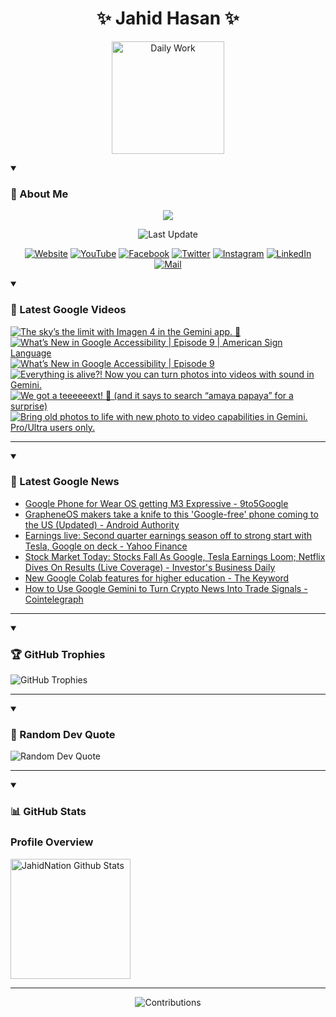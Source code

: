<h1 align="center">✨ Jahid Hasan ✨</h1>
<p align="center">
  <img alt="Daily Work" height="180px" src="https://i.imgur.com/uhZdH9C.gif" />
</p>
<details open>
 <summary><h3>🌟 About Me</h3></summary>
<p align="center">
  <img src="https://readme-typing-svg.demolab.com/?lines=Even+if+I+fail,;I+have+to+finish+what+I+started.;&font=Fira%20Code&center=true&width=500&height=50&color=00FF7F&vCenter=true&pause=1000&size=24" />
</p>

<p align="center">
  <img alt="Last Update" title="Last Update" src="https://img.shields.io/github/last-commit/jahidnation/jahidnation?logo=github&label=LAST+UPDATE&color=blueviolet&style=flat-square"/>
</p>

<p align="center">
  <a href="https://jahid.eu.org">
    <img alt="Website" title="Website" src="https://img.shields.io/badge/Website-000000?logo=Google-Chrome&logoColor=white&style=for-the-badge"/></a>
  <a href="https://youtube.com/@jahidnation">
    <img alt="YouTube" title="YouTube Channel" src="https://img.shields.io/badge/YouTube-FF0000?logo=YouTube&logoColor=white&style=for-the-badge"/></a>
  <a href="https://facebook.com/jahidnation">
    <img alt="Facebook" title="Facebook Page" src="https://img.shields.io/badge/Facebook-4267B2?logo=Facebook&logoColor=white&style=for-the-badge"/></a>
  <a href="https://twitter.com/jahidnation">
    <img alt="Twitter" title="Twitter Profile" src="https://img.shields.io/badge/X-000000?logo=x&logoColor=white&style=for-the-badge"/></a>
  <a href="https://instagram.com/jahidnation">
    <img alt="Instagram" title="Instagram Profile" src="https://img.shields.io/badge/Instagram-E4405F?logo=Instagram&logoColor=white&style=for-the-badge"/></a>
  <a href="https://linkedin.com/in/jahidnation">
    <img alt="LinkedIn" title="LinkedIn Profile" src="https://img.shields.io/badge/LinkedIn-0A66C2?logo=LinkedIn&logoColor=white&style=for-the-badge"/></a>
  <a href="https://mail.google.com/?hl=en&tf=cm&fs=1&to=mail@jahid.eu.org">
    <img alt="Mail" title="Mail Me" src="https://img.shields.io/badge/Email-D14836?logo=Gmail&logoColor=white&style=for-the-badge"/></a>
</p>

</details>

<details open>
 <summary><h3>🎥 Latest Google Videos</h3></summary>

<!-- BEGIN VID -->
<a href="https://www.youtube.com/shorts/0IMUdi7ENpE">
  <picture>
    <source media="(prefers-color-scheme: dark)" srcset="https://ytcards.demolab.com/?id=0IMUdi7ENpE&title=The+sky%E2%80%99s+the+limit+with+Imagen+4+in+the+Gemini+app.+%F0%9F%8E%88&lang=en&timestamp=1752864351&background_color=%230d1117&title_color=%23ffffff&stats_color=%23dedede&max_title_lines=1&width=250&border_radius=5&duration=19">
    <img src="https://ytcards.demolab.com/?id=0IMUdi7ENpE&title=The+sky%E2%80%99s+the+limit+with+Imagen+4+in+the+Gemini+app.+%F0%9F%8E%88&lang=en&timestamp=1752864351&background_color=%23ffffff&title_color=%2324292f&stats_color=%2357606a&max_title_lines=1&width=250&border_radius=5&duration=19" alt="The sky’s the limit with Imagen 4 in the Gemini app. 🎈" title="The sky’s the limit with Imagen 4 in the Gemini app. 🎈">
  </picture>
</a>
<a href="https://www.youtube.com/watch?v=DsnIROseyfc">
  <picture>
    <source media="(prefers-color-scheme: dark)" srcset="https://ytcards.demolab.com/?id=DsnIROseyfc&title=What%E2%80%99s+New+in+Google+Accessibility+%7C+Episode+9+%7C+American+Sign+Language&lang=en&timestamp=1752674608&background_color=%230d1117&title_color=%23ffffff&stats_color=%23dedede&max_title_lines=1&width=250&border_radius=5&duration=439">
    <img src="https://ytcards.demolab.com/?id=DsnIROseyfc&title=What%E2%80%99s+New+in+Google+Accessibility+%7C+Episode+9+%7C+American+Sign+Language&lang=en&timestamp=1752674608&background_color=%23ffffff&title_color=%2324292f&stats_color=%2357606a&max_title_lines=1&width=250&border_radius=5&duration=439" alt="What’s New in Google Accessibility | Episode 9 | American Sign Language" title="What’s New in Google Accessibility | Episode 9 | American Sign Language">
  </picture>
</a>
<a href="https://www.youtube.com/watch?v=aDmSvrb09EY">
  <picture>
    <source media="(prefers-color-scheme: dark)" srcset="https://ytcards.demolab.com/?id=aDmSvrb09EY&title=What%E2%80%99s+New+in+Google+Accessibility+%7C+Episode+9&lang=en&timestamp=1752674570&background_color=%230d1117&title_color=%23ffffff&stats_color=%23dedede&max_title_lines=1&width=250&border_radius=5&duration=439">
    <img src="https://ytcards.demolab.com/?id=aDmSvrb09EY&title=What%E2%80%99s+New+in+Google+Accessibility+%7C+Episode+9&lang=en&timestamp=1752674570&background_color=%23ffffff&title_color=%2324292f&stats_color=%2357606a&max_title_lines=1&width=250&border_radius=5&duration=439" alt="What’s New in Google Accessibility | Episode 9" title="What’s New in Google Accessibility | Episode 9">
  </picture>
</a>
<a href="https://www.youtube.com/shorts/pyEweyngVgo">
  <picture>
    <source media="(prefers-color-scheme: dark)" srcset="https://ytcards.demolab.com/?id=pyEweyngVgo&title=Everything+is+alive%3F%21+Now+you+can+turn+photos+into+videos+with+sound+in+Gemini.&lang=en&timestamp=1752526906&background_color=%230d1117&title_color=%23ffffff&stats_color=%23dedede&max_title_lines=1&width=250&border_radius=5&duration=24">
    <img src="https://ytcards.demolab.com/?id=pyEweyngVgo&title=Everything+is+alive%3F%21+Now+you+can+turn+photos+into+videos+with+sound+in+Gemini.&lang=en&timestamp=1752526906&background_color=%23ffffff&title_color=%2324292f&stats_color=%2357606a&max_title_lines=1&width=250&border_radius=5&duration=24" alt="Everything is alive?! Now you can turn photos into videos with sound in Gemini." title="Everything is alive?! Now you can turn photos into videos with sound in Gemini.">
  </picture>
</a>
<a href="https://www.youtube.com/shorts/5m2ef79HzuA">
  <picture>
    <source media="(prefers-color-scheme: dark)" srcset="https://ytcards.demolab.com/?id=5m2ef79HzuA&title=We+got+a+teeeeeext%21+%F0%9F%93%B2+%28and+it+says+to+search+%E2%80%9Camaya+papaya%E2%80%9D+for+a+surprise%29&lang=en&timestamp=1752334768&background_color=%230d1117&title_color=%23ffffff&stats_color=%23dedede&max_title_lines=1&width=250&border_radius=5&duration=9">
    <img src="https://ytcards.demolab.com/?id=5m2ef79HzuA&title=We+got+a+teeeeeext%21+%F0%9F%93%B2+%28and+it+says+to+search+%E2%80%9Camaya+papaya%E2%80%9D+for+a+surprise%29&lang=en&timestamp=1752334768&background_color=%23ffffff&title_color=%2324292f&stats_color=%2357606a&max_title_lines=1&width=250&border_radius=5&duration=9" alt="We got a teeeeeext! 📲 (and it says to search “amaya papaya” for a surprise)" title="We got a teeeeeext! 📲 (and it says to search “amaya papaya” for a surprise)">
  </picture>
</a>
<a href="https://www.youtube.com/shorts/IPpVEMZNC_Q">
  <picture>
    <source media="(prefers-color-scheme: dark)" srcset="https://ytcards.demolab.com/?id=IPpVEMZNC_Q&title=Bring+old+photos+to+life+with+new+photo+to+video+capabilities+in+Gemini.+Pro%2FUltra+users+only.&lang=en&timestamp=1752264279&background_color=%230d1117&title_color=%23ffffff&stats_color=%23dedede&max_title_lines=1&width=250&border_radius=5&duration=26">
    <img src="https://ytcards.demolab.com/?id=IPpVEMZNC_Q&title=Bring+old+photos+to+life+with+new+photo+to+video+capabilities+in+Gemini.+Pro%2FUltra+users+only.&lang=en&timestamp=1752264279&background_color=%23ffffff&title_color=%2324292f&stats_color=%2357606a&max_title_lines=1&width=250&border_radius=5&duration=26" alt="Bring old photos to life with new photo to video capabilities in Gemini. Pro/Ultra users only." title="Bring old photos to life with new photo to video capabilities in Gemini. Pro/Ultra users only.">
  </picture>
</a>
<!-- END VID -->

---

</details>

<details open>
 <summary><h3>📝 Latest Google News</h3></summary>

<!-- BLOG-POST-LIST:START -->
- [Google Phone for Wear OS getting M3 Expressive - 9to5Google](https://news.google.com/rss/articles/CBMieEFVX3lxTE94RE52MFVtMlV5cjBxWEdJVVJPUW1nSk1IODJpS0tVUW85SU1nUWVqcmc1QUxwNjZBWnVWXzA0XzREdnROUmFjNGRxcVpwUUYtWl8zNHFfRFllOTBsaW1SSXpEbkszdzZkOW96Rjl0TXBuQlRvZ0NuNA?oc=5)
- [GrapheneOS makers take a knife to this &#39;Google-free&#39; phone coming to the US &lpar;Updated&rpar; - Android Authority](https://news.google.com/rss/articles/CBMiiAFBVV95cUxNY2N3eHBGdFdXdmVpQWlWY2lMajcxZGN5VDM4R3NNM2pUeTUwa1JyUzVieURTTlFnaXdFMU0wbzl1cTNDaDloZzhuaTN6bkJlOFE5RTh1Rm42eGlacmlmQWZmYUNJTjZON2ZySEQ2UWlDU19SWTZyWXRNUHJtcGg2TDMwbV9VSzVL?oc=5)
- [Earnings live: Second quarter earnings season off to strong start with Tesla, Google on deck - Yahoo Finance](https://news.google.com/rss/articles/CBMi2AFBVV95cUxOOXpGcXl4emVoWlJoUkxIajR0TnUwZFpfb1FZNzF6UXlTWUxpcWtTY0M4czlLZTlqMURONTRmbVQ4bzNlVVg2WkdDOThHejN1ejRzTjloeHRLa3lVREdjUURyeXRIcXJ3VTZHNVBfNHhsMXZXR3Q5dHpXR045QTRibThxMVJjSHFKUjlYajJmN3daajBtd1hBb05reEJKRFlsZFFRRVhhamludUdkNXdjeUwzTjJaZWNZUkc3bWN5MFJ0ZXpvZnp6OWc1d0xMN1p0VHpYTHhzWk0?oc=5)
- [Stock Market Today: Stocks Fall As Google, Tesla Earnings Loom; Netflix Dives On Results &lpar;Live Coverage&rpar; - Investor&#39;s Business Daily](https://news.google.com/rss/articles/CBMiuAFBVV95cUxPSWd5aDdJNi1PbFdUenZubnpuNWZJelU2cXdfcVRwQ1FXQ1BZeUVYU19ScTdONExRWVNELUYzRDZ3NnVyN1p1dUU1Z01yRGpPY3lsTV9wSEtRTmFQTmxhOExRYlE4NHlIUG5CWXUySEh3VjUwUWdTbmZFNFJlakJrSkxlTmd1ZjhHR3Y1dGs1WDY2T3hnUUtGaEdiZllpX1Q1RTlpeGtVTlpzVWUwM1ZLUWhIRTZXOTZz?oc=5)
- [New Google Colab features for higher education - The Keyword](https://news.google.com/rss/articles/CBMif0FVX3lxTE4tdDNWOW9ZMWtXdXk1cHBjMVltWUttZ0h0TEFyT0VPRHNvWXY3eUhXc21zd3R0TjJNdFRGMXVYQXFIWEtENWVyYi0yRE9EWmdBNUJpeFBxNTFqa2JUR0ZqZ19pMnlOUWladXE3ekZIbS13V0FRaTA1YmRxU2xzaVE?oc=5)
- [How to Use Google Gemini to Turn Crypto News Into Trade Signals - Cointelegraph](https://news.google.com/rss/articles/CBMimgFBVV95cUxNX09xakxVblFCaEdxZUJ1aDN3bDZKR19jb3ZJc0thTEI4ZHgyeGthWThqNDR5cy11ZHY3bXdGeUpGMnNtNVlsVmpLSGE4NG1fdUNaQ3RLS19pcUJ5Zi1VVTRjdUR1eXEyMUgwTlRoWUs4QkZwcE9ORWt5NkszeS1pc0VhVTMyYVZBR3JsbjhaQzR3V2lVWUMtU0Zn?oc=5)
<!-- BLOG-POST-LIST:END -->

---

</details>

<details open>
 <summary><h3>🏆 GitHub Trophies</h3></summary>

<img alt="GitHub Trophies" title="GitHub Trophies" src="https://github-profile-trophy.vercel.app/?username=jahidnation&column=8&theme=gruvbox&no-frame=true"/>

---

</details>

<details open>
 <summary><h3>💬 Random Dev Quote</h3></summary>

<img alt="Random Dev Quote" title="Random Dev Quote" src="https://quotes-github-readme.vercel.app/api?type=horizontal&theme=radical"/>

---

</details>

<details open> 
  <summary><h3>📊 GitHub Stats</h3></summary>

  <h3>Profile Overview</h3>
  <p>
  <img alt="JahidNation Github Stats" src="https://denvercoder1-github-readme-stats.vercel.app/api/?username=jahidnation&show_icons=true&include_all_commits=true&count_private=true&theme=react&hide_border=true&bg_color=1F222E&title_color=F85D7F&icon_color=F8D866" height="192px"/>
  </p>

---

<p align="center">
<img alt="Contributions" title="Contributions" src="https://github.com/jahidnation/jahidnation/blob/contributions/snake.svg"/>
</p>
